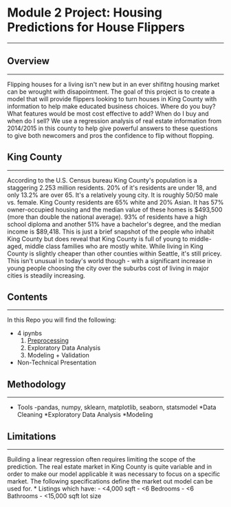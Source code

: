 # Module 2 Project: Housing Predictions for House Flippers #
________________________________________________________________________________________________________________

## Overview ##
________________________________________________________________________________________________________________
Flipping houses for a living isn't new but in an ever shifitng housing market can be wrought with disapointment. The goal of this project is to create a model that will provide flippers looking to turn houses in King County with information to help make educated business choices. Where do you buy? What features would be most cost effective to add? When do I buy and when do I sell? We use a regression analysis of real estate information from 2014/2015 in this county to help give powerful answers to these questions to give both newcomers and pros the confidence to flip without flopping. 

## King County ## 
________________________________________________________________________________________________________________
According to the U.S. Census bureau King County's population is a staggering 2.253 million residents. 20% of it's residents are under 18, and only 13.2% are over 65. It's a relatively young city. It is roughly 50/50 male vs. female. King County residents are 65% white and 20% Asian. It has 57% owner-occupied housing and the median value of these homes is $493,500 (more than double the national average). 93% of residents have a high school diploma and another 51% have a bachelor's degree, and the median income is $89,418. This is just a brief snapshot of the people who inhabit King County but does reveal that King County is full of young to middle-aged, middle class families who are mostly white. While living in King County is slightly cheaper than other counties within Seattle, it's still pricey. This isn't unusual in today's world though - with a significant increase in young people choosing the city over the suburbs cost of living in major cities is steadily increasing. 

## Contents ##
________________________________________________________________________________________________________________
In this Repo you will find the following:

- 4 ipynbs
	1. [Preprocessing](http://localhost:8888/notebooks/Preprocessing.ipynb)
	2. Exploratory Data Analysis 
	3. Modeling + Validation 
- Non-Technical Presentation 


## Methodology ##
________________________________________________________________________________________________________________
* Tools
	-pandas, numpy, sklearn, matplotlib, seaborn, statsmodel
*Data Cleaning 
*Exploratory Data Analysis 
*Modeling


## Limitations ##
__________________________________________________________________________
Building a linear regression often requires limiting the scope of the prediction. The real estate market in King County is quite variable and in order to make our model applicable it was necessary to focus on a specific market. The following specifications define the market out model can be used for.
	* Listings which have:
		- <4,000 sqft
		- <6 Bedrooms
		- <6 Bathrooms
		- <15,000 sqft lot size


